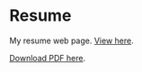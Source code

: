 # Resume

My resume web page. [View here](https://kunalburgul.github.io).

[Download PDF here](https://github.com/kunalburgul/kunalburgul.github.io/raw/master/Resume%20-%20Kunal%20Burgul%20.pdf).
